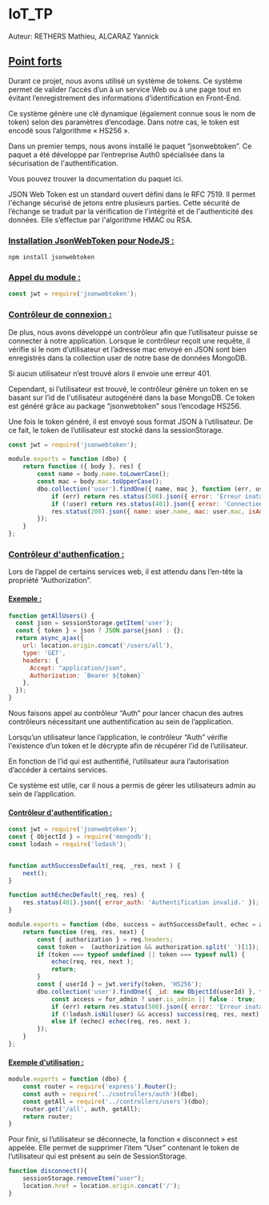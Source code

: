 # <b>IoT_TP</b>

Auteur: RETHERS Mathieu, ALCARAZ Yannick

## <b><u>Point forts</u></b>
Durant ce projet, nous avons utilisé un système de tokens. Ce système permet de valider l’accès d’un  à un service Web ou à une page tout en évitant l’enregistrement des informations d’identification en Front-End.

Ce système génère une clé dynamique (également connue sous le nom de token) selon des paramètres d’encodage.
Dans notre cas, le token est encodé sous l’algorithme « HS256 ».

Dans un premier temps, nous avons installé le paquet “jsonwebtoken”. Ce paquet a été développé par l’entreprise Auth0 spécialisée dans la sécurisation de l'authentification.

Vous pouvez trouver la documentation du paquet ici.

JSON Web Token est un standard ouvert défini dans le RFC 7519. Il permet l'échange sécurisé de jetons entre plusieurs parties. Cette sécurité de l’échange se traduit par la vérification de l'intégrité et de l'authenticité des données. Elle s’effectue par l'algorithme HMAC ou RSA.

### <b><u>Installation JsonWebToken pour NodeJS :</u></b>
```
npm install jsonwebtoken
```
### <b><u>Appel du module :</u></b>
```js
const jwt = require('jsonwebtoken');
```
### <b><u>Contrôleur de connexion :</u></b>
De plus, nous avons développé un contrôleur afin que l’utilisateur puisse se connecter à notre application. Lorsque le contrôleur reçoit une requête, il vérifie si le nom d’utilisateur et l’adresse mac envoyé en JSON sont bien enregistrés dans la collection user de notre base de données MongoDB.

Si aucun utilisateur n’est trouvé alors il envoie une erreur 401.

Cependant, si l’utilisateur est trouvé, le contrôleur génère un token en se basant sur l’id de l'utilisateur autogénéré dans la base MongoDB. Ce token est généré grâce au package “jsonwebtoken” sous l’encodage HS256. 

Une fois le token généré, il est envoyé sous format JSON à l’utilisateur. De ce fait, le token de l’utilisateur est stocké dans la sessionStorage.
```js
const jwt = require('jsonwebtoken');

module.exports = function (dbo) {
    return function ({ body }, res) {
        const name = body.name.toLowerCase();
        const mac = body.mac.toUpperCase();
        dbo.collection('user').findOne({ name, mac }, function (err, user) {
            if (err) return res.status(500).json({ error: 'Erreur inatandue.' })
            if (!user) return res.status(401).json({ error: 'Connection non authorisé.' });
            res.status(200).json({ name: user.name, mac: user.mac, isAdmin: user.is_admin || false, token: jwt.sign({ userId: user._id }, 'HS256', { expiresIn: '24h' }) });
        });
    }
};
```
### <b><u>Contrôleur d'authenfication :</u></b>
Lors de l’appel de certains services web, il est attendu dans l’en-tête la propriété “Authorization”.

#### <u>Exemple :</u>
```js
function getAllUsers() {
  const json = sessionStorage.getItem('user');
  const { token } = json ? JSON.parse(json) : {};
  return async_ajax({
    url: location.origin.concat('/users/all'),
    type: 'GET',
    headers: {
      Accept: "application/json",
      Authorization: `Bearer ${token}`
    },
  });
}
```
Nous faisons appel au contrôleur “Auth” pour lancer chacun des autres contrôleurs nécessitant une authentification au sein de l’application. 

Lorsqu’un utilisateur lance l’application, le contrôleur “Auth” vérifie l'existence d’un token et le décrypte afin de récupérer l’id de l’utilisateur.  

En fonction de l’id qui est authentifié, l’utilisateur aura l’autorisation d’accéder à certains services.

Ce système est utile, car il nous a permis de gérer les utilisateurs admin au sein de l’application.

#### <u>Contrôleur d'authentification :</u>
```js
const jwt = require('jsonwebtoken');
const { ObjectId } = require('mongodb');
const lodash = require('lodash');


function authSuccessDefault(_req, _res, next ) {
    next();
}

function authEchecDefault(_req, res) {
    res.status(401).json({ error_auth: 'Authentification invalid.' });
}

module.exports = function (dbo, success = authSuccessDefault, echec = authEchecDefault, for_admin = false) {
    return function (req, res, next) {
        const { authorization } = req.headers;
        const token =  (authorization && authorization.split(' ')[1]);
        if (token === typeof undefined || token === typeof null) {
            echec(req, res, next );
            return;
        }
        const { userId } = jwt.verify(token, 'HS256');
        dbo.collection('user').findOne({ _id: new ObjectId(userId) }, function (err, user) {
            const access = for_admin ? user.is_admin || false : true;
            if (err) return res.status(500).json({ error: 'Erreur inatandue.' })
            if (!lodash.isNil(user) && access) success(req, res, next);
            else if (echec) echec(req, res, next );
        });
    }
};
```
#### <u>Exemple d'utilisation :</u>
```js
module.exports = function (dbo) {
    const router = require('express').Router();
    const auth = require('../controllers/auth')(dbo);
    const getAll = require('../controllers/users')(dbo);
    router.get('/all', auth, getAll);
    return router;
}
```

Pour finir, si l’utilisateur se déconnecte, la fonction « disconnect » est appelée.
Elle permet de supprimer l’item “User” contenant le token de l’utilisateur qui est présent au sein de SessionStorage.

```js
function disconnect(){
    sessionStorage.removeItem("user");
    location.href = location.origin.concat('/');
}
```
